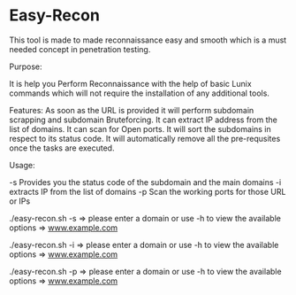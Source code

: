 # Easy-Recon
This tool is made to made reconnaissance easy and smooth which is a must needed concept in penetration testing.

Purpose: 

It is help you Perform Reconnaissance with the help of basic Lunix commands which will not require the installation of any additional tools.


Features:
As soon as the URL is provided it will perform subdomain scrapping and subdomain Bruteforcing.
It can extract IP address from the list of domains.
It can scan for Open ports.
It will sort the subdomains in respect to its status code.
It will automatically remove all the pre-requsites once the tasks are executed.

Usage:

-s Provides you the status code of the subdomain and the main domains
-i extracts IP from the list of domains
-p Scan the working ports for those URL or IPs

./easy-recon.sh -s
 =>  please enter a domain or use -h to view the available options
 =>  www.example.com
 
 ./easy-recon.sh -i
 =>  please enter a domain or use -h to view the available options
 =>  www.example.com
 
 ./easy-recon.sh -p
 =>  please enter a domain or use -h to view the available options
 =>  www.example.com
